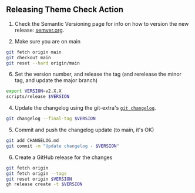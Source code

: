 ## Releasing Theme Check Action

1. Check the Semantic Versioning page for info on how to version the new release: [semver.org](http://semver.org).

2. Make sure you are on main

  ```sh
  git fetch origin main
  git checkout main
  git reset --hard origin/main
  ```

6. Set the version number, and release the tag (and rerelease the minor tag, and update the major branch)

  ```sh
  export VERSION=v2.X.X
  scripts/release $VERSION
  ```

4. Update the changelog using the git-extra's [`git changelog`](https://github.com/tj/git-extras).

  ```sh
  git changelog --final-tag $VERSION
  ```

5. Commit and push the changelog update (to main, it's OK)

  ```sh
  git add CHANGELOG.md
  git commit -m "Update changelog - $VERSION"
  ```

6. Create a GitHub release for the changes

  ```sh
  git fetch origin
  git fetch origin --tags
  git reset origin $VERSION
  gh release create -t $VERSION
  ```
